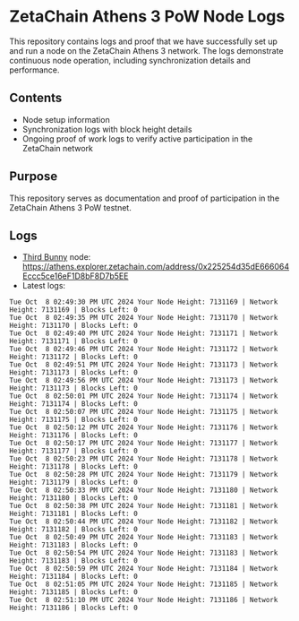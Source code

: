 # ZetaChain Athens 3 PoW Node Logs
This repository contains logs and proof that we have successfully set up and run a node on the ZetaChain Athens 3 network. The logs demonstrate continuous node operation, including synchronization details and performance.

## Contents
- Node setup information
- Synchronization logs with block height details
- Ongoing proof of work logs to verify active participation in the ZetaChain network

## Purpose
This repository serves as documentation and proof of participation in the ZetaChain Athens 3 PoW testnet.

## Logs

- [Third Bunny](https://thirdbunny.xyz/) node: https://athens.explorer.zetachain.com/address/0x225254d35dE666064Eccc5ce16eF1D8bF8D7b5EE
- Latest logs:
```
Tue Oct  8 02:49:30 PM UTC 2024 Your Node Height: 7131169 | Network Height: 7131169 | Blocks Left: 0
Tue Oct  8 02:49:35 PM UTC 2024 Your Node Height: 7131170 | Network Height: 7131170 | Blocks Left: 0
Tue Oct  8 02:49:40 PM UTC 2024 Your Node Height: 7131171 | Network Height: 7131171 | Blocks Left: 0
Tue Oct  8 02:49:46 PM UTC 2024 Your Node Height: 7131172 | Network Height: 7131172 | Blocks Left: 0
Tue Oct  8 02:49:51 PM UTC 2024 Your Node Height: 7131173 | Network Height: 7131173 | Blocks Left: 0
Tue Oct  8 02:49:56 PM UTC 2024 Your Node Height: 7131173 | Network Height: 7131173 | Blocks Left: 0
Tue Oct  8 02:50:01 PM UTC 2024 Your Node Height: 7131174 | Network Height: 7131174 | Blocks Left: 0
Tue Oct  8 02:50:07 PM UTC 2024 Your Node Height: 7131175 | Network Height: 7131175 | Blocks Left: 0
Tue Oct  8 02:50:12 PM UTC 2024 Your Node Height: 7131176 | Network Height: 7131176 | Blocks Left: 0
Tue Oct  8 02:50:17 PM UTC 2024 Your Node Height: 7131177 | Network Height: 7131177 | Blocks Left: 0
Tue Oct  8 02:50:23 PM UTC 2024 Your Node Height: 7131178 | Network Height: 7131178 | Blocks Left: 0
Tue Oct  8 02:50:28 PM UTC 2024 Your Node Height: 7131179 | Network Height: 7131179 | Blocks Left: 0
Tue Oct  8 02:50:33 PM UTC 2024 Your Node Height: 7131180 | Network Height: 7131180 | Blocks Left: 0
Tue Oct  8 02:50:38 PM UTC 2024 Your Node Height: 7131181 | Network Height: 7131181 | Blocks Left: 0
Tue Oct  8 02:50:44 PM UTC 2024 Your Node Height: 7131182 | Network Height: 7131182 | Blocks Left: 0
Tue Oct  8 02:50:49 PM UTC 2024 Your Node Height: 7131183 | Network Height: 7131183 | Blocks Left: 0
Tue Oct  8 02:50:54 PM UTC 2024 Your Node Height: 7131183 | Network Height: 7131183 | Blocks Left: 0
Tue Oct  8 02:50:59 PM UTC 2024 Your Node Height: 7131184 | Network Height: 7131184 | Blocks Left: 0
Tue Oct  8 02:51:05 PM UTC 2024 Your Node Height: 7131185 | Network Height: 7131185 | Blocks Left: 0
Tue Oct  8 02:51:10 PM UTC 2024 Your Node Height: 7131186 | Network Height: 7131186 | Blocks Left: 0
```
